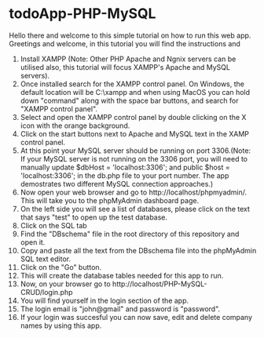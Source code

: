 # todoApp-PHP-MySQL

Hello there and welcome to this simple tutorial on how to run this web app.  Greetings and welcome, in this tutorial you will find the instructions and 

1. Install XAMPP (Note: Other PHP Apache and Ngnix servers can be utilised also, this tutorial will focus XAMPP's Apache and MySQL servers).
2. Once installed search for the XAMPP control panel. On Windows, the default location will be C:\xampp and when using MacOS you can hold down "command" along with the space bar buttons, and search for "XAMPP control panel".
3. Select and open the XAMPP control panel by double clicking on the X icon with the orange background.
4. Click on the start buttons next to Apache and MySQL text in the XAMP control panel.
5. At this point your MySQL server should be running on port 3306.(Note: If your MySQL server is not running on the 3306 port, you will need to manually update $dbHost = 'localhost:3306'; and public $host = 'localhost:3306'; in the db.php file to your port number. The app demostrates two different MySQL connection approaches.)
7. Now open your web browser and go to http://localhost/phpmyadmin/. This will take you to the phpMyAdmin dashboard page.
8. On the left side you will see a list of databases, please click on the text that says "test" to open up the test database.
9. Click on the SQL tab
10. Find the "DBschema" file in the root directory of this repository and open it.
11. Copy and paste all the text from the DBschema file into the phpMyAdmin SQL text editor.
12. Click on the "Go" button.
13. This will create the database tables needed for this app to run.
14. Now, on your browser go to http://localhost/PHP-MySQL-CRUD/login.php
15. You will find yourself in the login section of the app. 
16. The login email is "john@gmail" and password is "password".
17. If your login was succesful you can now save, edit and delete company names by using this app.
